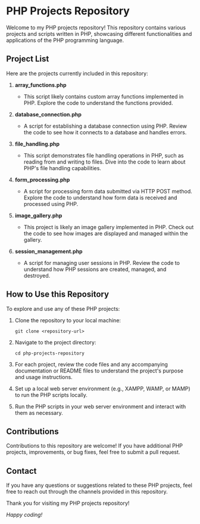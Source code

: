 # PHP Projects Repository

Welcome to my PHP projects repository! This repository contains various projects and scripts written in PHP, showcasing different functionalities and applications of the PHP programming language.

## Project List

Here are the projects currently included in this repository:

1. **array_functions.php**
   - This script likely contains custom array functions implemented in PHP. Explore the code to understand the functions provided.

2. **database_connection.php**
   - A script for establishing a database connection using PHP. Review the code to see how it connects to a database and handles errors.

3. **file_handling.php**
   - This script demonstrates file handling operations in PHP, such as reading from and writing to files. Dive into the code to learn about PHP's file handling capabilities.

4. **form_processing.php**
   - A script for processing form data submitted via HTTP POST method. Explore the code to understand how form data is received and processed using PHP.

5. **image_gallery.php**
   - This project is likely an image gallery implemented in PHP. Check out the code to see how images are displayed and managed within the gallery.

6. **session_management.php**
   - A script for managing user sessions in PHP. Review the code to understand how PHP sessions are created, managed, and destroyed.

## How to Use this Repository

To explore and use any of these PHP projects:

1. Clone the repository to your local machine:
   ```
   git clone <repository-url>
   ```

2. Navigate to the project directory:
   ```
   cd php-projects-repository
   ```

3. For each project, review the code files and any accompanying documentation or README files to understand the project's purpose and usage instructions.

4. Set up a local web server environment (e.g., XAMPP, WAMP, or MAMP) to run the PHP scripts locally.

5. Run the PHP scripts in your web server environment and interact with them as necessary.

## Contributions

Contributions to this repository are welcome! If you have additional PHP projects, improvements, or bug fixes, feel free to submit a pull request.

## Contact

If you have any questions or suggestions related to these PHP projects, feel free to reach out through the channels provided in this repository.

Thank you for visiting my PHP projects repository!

*Happy coding!*
